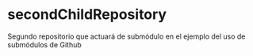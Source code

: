 # secondChildRepository
Segundo repositorio que actuará de submódulo en el ejemplo del uso de submódulos de Github
